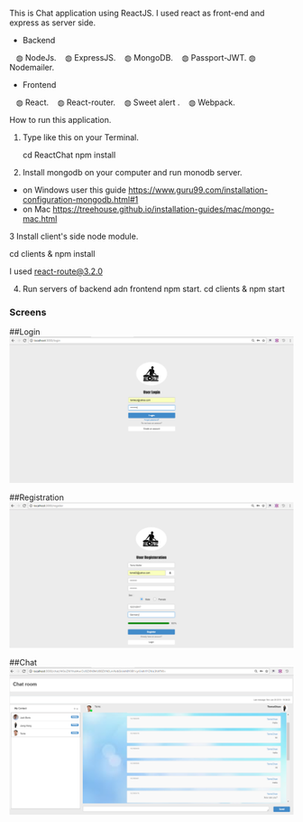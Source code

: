 This is Chat application using ReactJS.
I used react as front-end and express as server side.

-  Backend

    ◍  NodeJs.
    ◍  ExpressJS.
    ◍  MongoDB.
    ◍  Passport-JWT.
    ◍  Nodemailer.
    
-  Frontend

    ◍  React.
    ◍  React-router.
    ◍  Sweet alert .
    ◍  Webpack.

How to run this application.

1. Type like this on your Terminal.

   cd ReactChat
   npm install

2. Install mongodb on your computer and run monodb server.
 - on Windows user this guide
   https://www.guru99.com/installation-configuration-mongodb.html#1
 - on Mac
   https://treehouse.github.io/installation-guides/mac/mongo-mac.html
  
3 Install client's side node module.

cd clients & npm install

I used react-route@3.2.0

4. Run servers of backend adn frontend
   npm start.
   cd clients & npm start

### Screens

##Login
![alt text](screen/login.png)

##Registration
![alt text](screen/register.png)

##Chat
![alt text](screen/chat.png)

